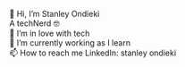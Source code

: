 👋 Hi, I’m Stanley Ondieki <br/>
A techNerd 🤓<br/>
👀 I’m in love with tech<br/>
🌱 I’m currently working as I learn<br/>
📫 How to reach me LinkedIn: stanley ondieki<br/>

